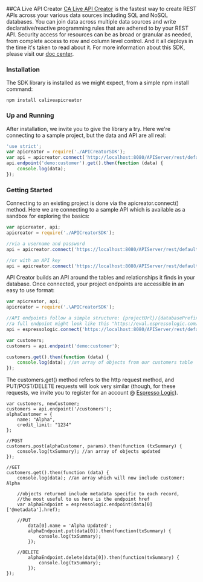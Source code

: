 ##CA Live API Creator
[CA Live API Creator](http://transform.ca.com/CA-Live-API-Creator.html) is the fastest way to create REST APIs across your various data sources including SQL and NoSQL databases. You can join data across multiple data sources and write declarative/reactive programming rules that are adhered to by your REST API. Security access for resources can be as broad or granular as needed, from complete access to row and column level control. And it all deploys in the time it's taken to read about it. For more information about this SDK, please visit our [doc center](http://ca-doc.espressologic.com/docs/live-api/node-sdk).

### Installation
The SDK library is installed as we might expect, from a simple npm install command:

```
npm install caliveapicreator
```

### Up and Running

After installation, we invite you to give the library a try. Here we're connecting to a sample project, but the data and API are all real:

```javascript
'use strict';
var apicreator = require('./APICreatorSDK');
var api = apicreator.connect('http://localhost:8080/APIServer/rest/default/demo/v1', 'demo', 'Password1');
api.endpoint('demo:customer').get().then(function (data) {
	console.log(data);
});
```

### Getting Started

Connecting to an existing project is done via the apicreator.connect() method. Here we are connecting to a sample API which is available as a sandbox for exploring the basics:

```javascript
var apicreator, api;
apicreator = require('./APICreatorSDK');

//via a username and password
api = apicreator.connect('https://localhost:8080/APIServer/rest/default/demo/v1', 'demo', 'Password1');

//or with an API key
api = apicreator.connect('https://localhost:8080/APIServer/rest/default/demo/v1', 'readonly');
```

API Creator builds an API around the tables and relationships it finds in your database. Once connected, your project endpoints are accessible in an easy to use format:

```javascript
var apicreator, api;
apicreator = require('.\APICreatorSDK');

//API endpoints follow a simple structure: {projectUrl}/{databasePrefix}:{tableName}
//a full endpoint might look like this "https://eval.espressologic.com/rest/livedemo/demo/v1/customer"
api = espressologic.connect('https://localhost:8080/APIServer/rest/default/demo/v1', 'demo', 'Password1');

var customers;
customers = api.endpoint('demo:customer');

customers.get().then(function (data) {
	console.log(data); //an array of objects from our customers table
});
```

The customers.get() method refers to the http request method, and PUT/POST/DELETE requests will look very similar (though, for these requests, we invite you to register for an account @ [Espresso Logic](http://www.espressologic.com/)).

```
var customers, newCustomer;
customers = api.endpoint('/customers');
alphaCustomer = {
    name: "Alpha",
    credit_limit: "1234"
};

//POST
customers.post(alphaCustomer, params).then(function (txSummary) {
	console.log(txSummary); //an array of objects updated
});

//GET
customers.get().then(function (data) {
	console.log(data); //an array which will now include customer: Alpha
	
	//objects returned include metadata specific to each record,
	//the most useful to us here is the endpoint href
    var alphaEndpoint = espressologic.endpoint(data[0]['@metadata'].href);
	
	//PUT
    	data[0].name = 'Alpha Updated';
    	alphaEndpoint.put(data[0]).then(function(txSummary) {
    	    console.log(txSummary);
	    });
	    
	//DELETE
    	alphaEndpoint.delete(data[0]).then(function(txSummary) {
    	    console.log(txSummary);
	    });
});
```
